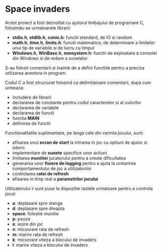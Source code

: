 # Space invaders
Acest proiect a fost dezvoltat cu ajutorul limbajului de programare C, folosindu-se urmatoarele librarii:
* **stdio.h**, **stdlib.h**, **conio.h**: functii standard, de IO si random
* **math.h**, **time.h**, **limits.h**: functii matematice, de determinare a limitelor unui tip de variabile si de lucru cu timpul
* **Windows.h**, **WinBase.h**, **mmsystem.h**: functii de exploatare a consolei din Windows si de redare a sunetelor

S-au folosit comentarii si inainte de a defini functiile pentru a preciza utilizarea acestora in program.

Codul C a fost structurat folosind ca delimitatoare comentarii, dupa cum urmeaza:
* includere de librarii
* declararea de constante pentru codul caracterelor si al culorilor
* declararea de variabile
* declararea de functii
* functia **MAIN**
* definirea de functii

Functionalitatile suplimentare, pe langa cele din cerinta jocului, sunt:
* afisarea unui **ecran de start** la intrarea in joc cu optiuni de ajutor si istoric
* implementare de **sunete** specifice unor actiuni
* limitarea **munitiei** jucatorului pentru a creste dificultatea
* generarea unor **fisiere de logging** pentru a ajuta la urmarirea comportamentului de joc a utilizatorilor
* controlarea **ratei de refresh**
* afisarea in timp real a **parametrilor jocului**

Utilizatorului ii sunt puse la dispozitie tastele urmatoare pentru a controla jocul:
* **a**: deplasare spre stanga
* **d**: deplasare spre dreapta
* **space**: folosire munitie
* **p**: pauza
* **e**: iesire din joc
* **n**: micsorare rata de refresh
* **m**: marire rata de refresh
* **k**: micsorare viteza a blocului de invaders
* **l**: marire viteza a blocului de invaders
